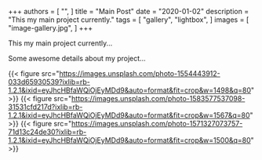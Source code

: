 +++
authors = [
    "",
]
title = "Main Post"
date = "2020-01-02"
description = "This my main project currently."
tags = [
    "gallery",
    "lightbox",
]
images = [
    "image-gallery.jpg",
]
+++

This my main project currently...

Some awesome details about my project...
<!--more-->

{{< figure src="https://images.unsplash.com/photo-1554443912-033d65930539?ixlib=rb-1.2.1&ixid=eyJhcHBfaWQiOjEyMDd9&auto=format&fit=crop&w=1498&q=80" >}}
{{< figure src="https://images.unsplash.com/photo-1583577537098-31531cfd217d?ixlib=rb-1.2.1&ixid=eyJhcHBfaWQiOjEyMDd9&auto=format&fit=crop&w=1567&q=80" >}}
{{< figure src="https://images.unsplash.com/photo-1571327073757-71d13c24de30?ixlib=rb-1.2.1&ixid=eyJhcHBfaWQiOjEyMDd9&auto=format&fit=crop&w=1500&q=80" >}}
